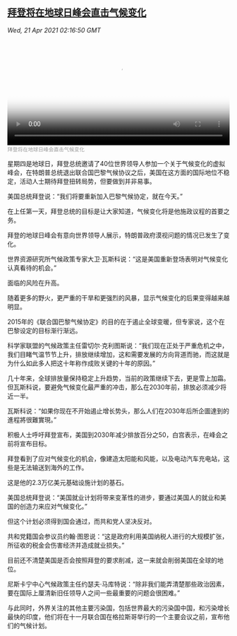 <!--1618972743000-->
[拜登将在地球日峰会直击气候变化](https://www.voachinese.com/a/bidens-earth-day-summit-aims-for-reset-on-climate-change-20210420/5860700.html)
------

<div><i>Wed, 21 Apr 2021 02:16:50 GMT</i></div><video poster="https://images.weserv.nl?url=gdb.voanews.com/7c06a5d1-b994-4586-8b19-7d1ca124f8d4_tv_r1_s_w900.jpg" src="https://av.voanews.com/Videoroot/Pangeavideo/2021/04/7/7c/7c06a5d1-b994-4586-8b19-7d1ca124f8d4_240p.mp4" style="width:100%" controls></video><div><small style="color: #999;">拜登将在地球日峰会直击气候变化</small></div><p>星期四是地球日，拜登总统邀请了40位世界领导人参加一个关于气候变化的虚拟峰会，在特朗普总统退出联合国巴黎气候协议之后，美国在这方面的国际地位不稳定，活动人士期待拜登扭转局势，但要做到并非易事。</p><p>美国总统拜登说：“我们将要重新加入巴黎气候协定，就在今天。”</p><p>在上任第一天，拜登总统的目标是让大家知道，气候变化将是他施政议程的首要之务。</p><p>拜登的地球日峰会有意向世界领导人展示，特朗普政府漠视问题的情况已发生了变化。</p><p>世界资源研究所气候政策专家大卫·瓦斯科说：“这是美国重新登场表明对气候变化认真看待的机会。”</p><p>面临的风险在升高。</p><p>随着更多的野火，更严重的干旱和更强烈的风暴，显示气候变化的后果变得越来越明显。</p><p>2015年的《联合国巴黎气候协定》的目的在于遏止全球变暖，但专家说，这个在巴黎设定的目标渐行渐远。</p><p>科学家联盟的气候政策主任雷切尔·克利图斯说：“我们现在正处于严重危机之中，我们目睹气温节节上升，排放继续增加，这和需要发展的方向背道而驰，而这就是为什么如此多人把这十年称作成败关键的十年的原因。”</p><p>几十年来，全球排放量保持稳定上升趋势，当前的政策继续下去，更是雪上加霜。但瓦斯科说，要避免气候变化最严重的冲击，那么在2030年前，排放必须减少将近一半。</p><p>瓦斯科说：“如果你现在不开始遏止增长势头，那么人们在2030年后所企圖達到的進程將很難實現。”</p><p>积极人士呼吁拜登宣布，美国到2030年减少排放百分之50，白宫表示，在峰会之前将宣布目标。</p><p>拜登看到了应对气候变化的机会，像建造太阳能和风能，以及电动汽车充电站，这些是无法输送到海外的工作。</p><p>这是他的2.3万亿美元基础设施计划的基石。</p><p>美国总统拜登说：“美国就业计划将带来变革性的进步，要通过美国人的就业和美国的创造力来应对气候变化。”</p><p>但这个计划必须得到国会通过，而共和党人坚决反对。</p><p>共和党籍国会参议员约翰·图恩说：“这是政府利用美国纳税人进行的大规模扩张，所征收的税金会伤害经济并造成就业损失。”</p><p>目前还不清楚美国是否会按照拜登的要求削减，这一来就会削弱美国在全球的地位。</p><p>尼斯卡宁中心气候政策主任约瑟夫·马库特说：“除非我们能弄清楚那些政治因素，要在国际上厘清新旧任领导人之间一些最重要的问题会很困难。”</p><p>与此同时，外界关注的其他主要污染国，包括世界最大的污染国中国，和污染增长最快的印度，他们将在十一月联合国在格拉斯哥举行的一个主要会议之前，宣布他们的气候计划。</p>
